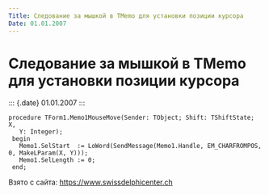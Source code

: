 ```yaml
---
Title: Следование за мышкой в TMemo для установки позиции курсора
Date: 01.01.2007
---
```



Следование за мышкой в TMemo для установки позиции курсора
==========================================================

::: {.date}
01.01.2007
:::

    procedure TForm1.Memo1MouseMove(Sender: TObject; Shift: TShiftState; X,
       Y: Integer);
     begin
       Memo1.SelStart  := LoWord(SendMessage(Memo1.Handle, EM_CHARFROMPOS, 0, MakeLParam(X, Y)));
       Memo1.SelLength := 0;
     end;

Взято с сайта: <https://www.swissdelphicenter.ch>
